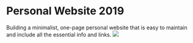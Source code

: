 # Personal Website 2019
Building a minimalist, one-page personal website that is easy to maintain and include all the essential info and links.
![ ](https://github.com/liu-zoe/PersonalWebsite2019/ScreenShot.jpeg)
